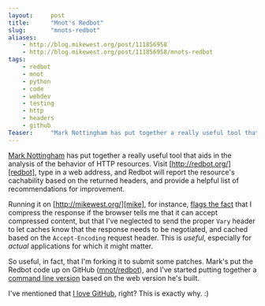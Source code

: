 ```yaml
---
layout:     post
title:      "Mnot's Redbot"
slug:       "mnots-redbot"
aliases:
    - http://blog.mikewest.org/post/111856958
    - http://blog.mikewest.org/post/111856958/mnots-redbot
tags: 
    - redbot
    - mnot
    - python
    - code
    - webdev
    - testing
    - http
    - headers
    - github
Teaser:		"Mark Nottingham has put together a really useful tool that aids in the analysis of the behavior of HTTP resources.  I've started putting together a command line version based on the web version he's released on GitHub."
---
```

[Mark Nottingham][mnot] has put together a really useful tool that aids in the analysis of the behavior of HTTP resources.  Visit [http://redbot.org/][redbot], type in a web address, and Redbot will report the resource's cachability based on the returned headers, and provide a helpful list of recommendations for improvement.

Running it on [http://mikewest.org/][mike], for instance, [flags the fact][redbotme] that I compress the response if the browser tells me that it can accept compressed content, but that I've neglected to send the proper `Vary` header to let caches know that the response needs to be negotiated, and cached based on the `Accept-Encoding` request header.  This is _useful_, especially for _actual_ applications for which it might matter.

So useful, in fact, that I'm forking it to submit some patches.  Mark's put the Redbot code up on GitHub ([mnot/redbot][github]), and I've started putting together a [command line version][cli] based on the web version he's built.

I've mentioned that [I love GitHub][heart], right?  This is exactly why.  :)

[mnot]:     http://www.mnot.net/
[redbot]:   http://redbot.org/
[mike]:     http://mikewest.org/
[github]:   http://github.com/mnot/redbot/tree/master
[redbotme]: http://redbot.org/?uri=http%3A%2F%2Fwww.mikewest.org%2F
[heart]:    http://mikewest.org/2008/11/i-love-github
[cli]: http://github.com/mikewest/redbot/blob/master/src/redbotcli.py
